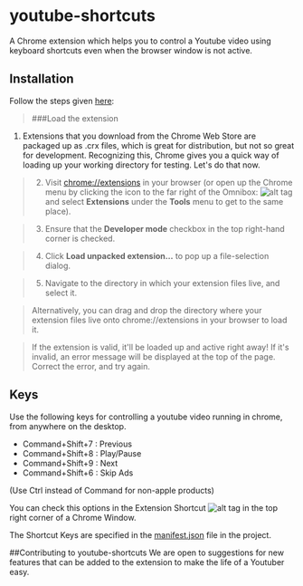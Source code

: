 # youtube-shortcuts
A Chrome extension which helps you to control a Youtube video using keyboard shortcuts even when the browser window is not active.

## Installation
Follow the steps given [here](https://developer.chrome.com/extensions/getstarted#unpacked):

>###Load the extension
1. Extensions that you download from the Chrome Web Store are packaged up as .crx files, which is great for distribution, but not so great for development. Recognizing this, Chrome gives you a quick way of loading up your working directory for testing. Let's do that now.

>2. Visit [chrome://extensions](chrome://extensions) in your browser (or open up the Chrome menu by clicking the icon to the far right of the Omnibox: ![alt tag](https://developer.chrome.com/static/images/hotdogmenu.png) and select **Extensions** under the **Tools** menu to get to the same place).

>3. Ensure that the **Developer mode** checkbox in the top right-hand corner is checked.

>4. Click **Load unpacked extension…** to pop up a file-selection dialog.

>5. Navigate to the directory in which your extension files live, and select it.

>Alternatively, you can drag and drop the directory where your extension files live onto chrome://extensions in your browser to load it.

>If the extension is valid, it'll be loaded up and active right away! If it's invalid, an error message will be displayed at the top of the page. Correct the error, and try again.




## Keys
Use the following keys for controlling a youtube video running in chrome, from anywhere on the desktop.

- Command+Shift+7 : Previous
- Command+Shift+8 : Play/Pause
- Command+Shift+9 : Next
- Command+Shift+6 : Skip Ads

(Use Ctrl instead of Command for non-apple products)

You can check this options in the Extension Shortcut ![alt tag](https://raw.githubusercontent.com/asdoc/youtube-shortcuts/master/icon48.png)
  in the top right corner of a Chrome Window.

The Shortcut Keys are specified in the [manifest.json](https://github.com/akshaykolte/youtube-shortcuts/blob/master/manifest.json) file in the project.

##Contributing to youtube-shortcuts
We are open to suggestions for new features that can be added to the extension to make the life of a Youtuber easy. 
